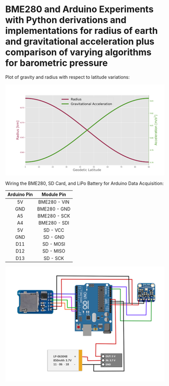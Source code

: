 # BME280 and Arduino Experiments with Python derivations and implementations for radius of earth and gravitational acceleration plus comparison of varying algorithms for barometric pressure

Plot of gravity and radius with respect to latitude variations:

![Radius and gravitational acceleration as a function of latitude on earth](/radius_gravity_latitude.png)

Wiring the BME280, SD Card, and LiPo Battery for Arduino Data Acquisition:

| Arduino Pin  | Module Pin |
| :---: | :---: |
| 5V  | BME280 - VIN  |
| GND  | BME280 - GND  |
| A5  | BME280 - SCK  |
| A4  | BME280 - SDI  |
| 5V  | SD - VCC  |
| GND  | SD - GND  |
| D11  | SD - MOSI |
| D12  | SD - MISO |
| D13  | SD - SCK |

![bme280 wiring for arduino I2C communication](/bme280_arduino_sd_card.png)
